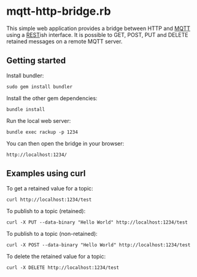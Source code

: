 mqtt-http-bridge.rb
===================

This simple web application provides a bridge between HTTP and [MQTT] using 
a [REST]ish interface. It is possible to GET, POST, PUT and DELETE retained messages 
on a remote MQTT server.



Getting started
---------------

Install bundler:

    sudo gem install bundler
    
Install the other gem dependencies:

    bundle install

Run the local web server:

    bundle exec rackup -p 1234

You can then open the bridge in your browser:

    http://localhost:1234/



Examples using curl
-------------------

To get a retained value for a topic:

    curl http://localhost:1234/test

To publish to a topic (retained):

    curl -X PUT --data-binary "Hello World" http://localhost:1234/test

To publish to a topic (non-retained):

    curl -X POST --data-binary "Hello World" http://localhost:1234/test

To delete the retained value for a topic:

    curl -X DELETE http://localhost:1234/test



[MQTT]:    http://mqtt.org/
[REST]:    http://en.wikipedia.org/wiki/Representational_state_transfer
